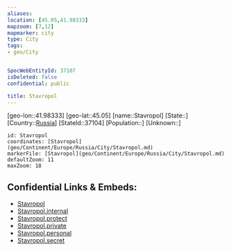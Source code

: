 ```yaml
---
aliases: 
location: [45.05,41.98333]
mapzoom: [7,12] 
mapmarker: city 
type: City
tags:
- geo/City


SpocWebEntityId: 37107
isDeleted: false
confidential: public

title: Stavropol
---
```

[geo-lon::41.98333]
[geo-lat::45.05]
[name::Stavropol]
[State::]
[Country::[Russia](geo/Continent/Europe/Russia.md)]
[StateId::37104]
[Population::]
[Unknown::]


```leaflet
id: Stavropol
coordinates: [Stavropol](geo/Continent/Europe/Russia/City/Stavropol.md)
markerFile: [Stavropol](geo/Continent/Europe/Russia/City/Stavropol.md)
defaultZoom: 11 
maxZoom: 18
```


## Confidential Links & Embeds: 
- [Stavropol](../../../../../../_public/geo/Continent/Europe/Russia/City/Stavropol.md) 
- [Stavropol.internal](../../../../../../_internal/geo/Continent/Europe/Russia/City/Stavropol.internal.md) 
- [Stavropol.protect](../../../../../../_protect/geo/Continent/Europe/Russia/City/Stavropol.protect.md) 
- [Stavropol.private](../../../../../../_private/geo/Continent/Europe/Russia/City/Stavropol.private.md) 
- [Stavropol.personal](../../../../../../_personal/geo/Continent/Europe/Russia/City/Stavropol.personal.md) 
- [Stavropol.secret](../../../../../../_secret/geo/Continent/Europe/Russia/City/Stavropol.secret.md) 
